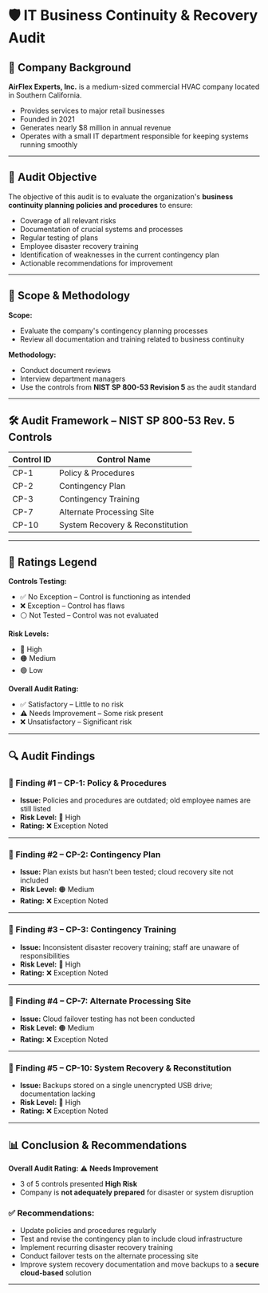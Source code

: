 # 🛡️ IT Business Continuity & Recovery Audit  

## 🏢 Company Background  
**AirFlex Experts, Inc.** is a medium-sized commercial HVAC company located in Southern California.  
- Provides services to major retail businesses  
- Founded in 2021  
- Generates nearly $8 million in annual revenue  
- Operates with a small IT department responsible for keeping systems running smoothly  

---

## 🎯 Audit Objective  
The objective of this audit is to evaluate the organization's **business continuity planning policies and procedures** to ensure:  
- Coverage of all relevant risks  
- Documentation of crucial systems and processes  
- Regular testing of plans  
- Employee disaster recovery training  
- Identification of weaknesses in the current contingency plan  
- Actionable recommendations for improvement  

---

## 🧪 Scope & Methodology  
**Scope:**  
- Evaluate the company's contingency planning processes  
- Review all documentation and training related to business continuity  

**Methodology:**  
- Conduct document reviews  
- Interview department managers  
- Use the controls from **NIST SP 800-53 Revision 5** as the audit standard  

---

## 🛠️ Audit Framework – NIST SP 800-53 Rev. 5 Controls  

| Control ID | Control Name                        |
|------------|-------------------------------------|
| CP-1       | Policy & Procedures                 |
| CP-2       | Contingency Plan                    |
| CP-3       | Contingency Training                |
| CP-7       | Alternate Processing Site           |
| CP-10      | System Recovery & Reconstitution    |

---

## 🧾 Ratings Legend  

**Controls Testing:**  
- ✅ No Exception – Control is functioning as intended  
- ❌ Exception – Control has flaws  
- ⚪ Not Tested – Control was not evaluated  

**Risk Levels:**  
- 🔴 High  
- 🟠 Medium  
- 🟢 Low  

**Overall Audit Rating:**  
- ✅ Satisfactory – Little to no risk  
- ⚠️ Needs Improvement – Some risk present  
- ❌ Unsatisfactory – Significant risk  

---

## 🔍 Audit Findings  

### 📌 Finding #1 – CP-1: Policy & Procedures  
- **Issue:** Policies and procedures are outdated; old employee names are still listed  
- **Risk Level:** 🔴 High  
- **Rating:** ❌ Exception Noted  

---

### 📌 Finding #2 – CP-2: Contingency Plan  
- **Issue:** Plan exists but hasn't been tested; cloud recovery site not included  
- **Risk Level:** 🟠 Medium  
- **Rating:** ❌ Exception Noted  

---

### 📌 Finding #3 – CP-3: Contingency Training  
- **Issue:** Inconsistent disaster recovery training; staff are unaware of responsibilities  
- **Risk Level:** 🔴 High  
- **Rating:** ❌ Exception Noted  

---

### 📌 Finding #4 – CP-7: Alternate Processing Site  
- **Issue:** Cloud failover testing has not been conducted  
- **Risk Level:** 🟠 Medium  
- **Rating:** ❌ Exception Noted  

---

### 📌 Finding #5 – CP-10: System Recovery & Reconstitution  
- **Issue:** Backups stored on a single unencrypted USB drive; documentation lacking  
- **Risk Level:** 🔴 High  
- **Rating:** ❌ Exception Noted  

---

## 📊 Conclusion & Recommendations  

**Overall Audit Rating:** ⚠️ **Needs Improvement**  
- 3 of 5 controls presented **High Risk**  
- Company is **not adequately prepared** for disaster or system disruption  

### ✅ Recommendations:
- Update policies and procedures regularly  
- Test and revise the contingency plan to include cloud infrastructure  
- Implement recurring disaster recovery training  
- Conduct failover tests on the alternate processing site  
- Improve system recovery documentation and move backups to a **secure cloud-based** solution

---
